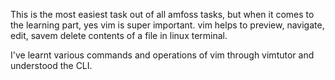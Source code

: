 This is the most easiest task out of all amfoss tasks, but when it comes to the learning part, yes vim is super important. vim helps to preview, navigate, edit, savem delete contents of a file in linux terminal.  

I've learnt various commands and operations of vim through vimtutor and understood the CLI.
